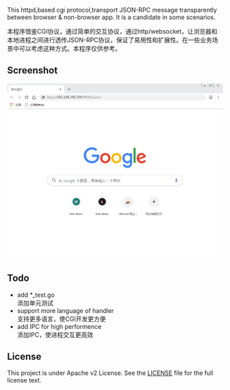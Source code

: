 
This httpd,based cgi protocol,transport JSON-RPC message transparently between browser & non-browser app. It is a candidate in some scenarios.


本程序借鉴CGI协议，通过简单的交互协议，通过http/websocket，让浏览器和本地进程之间进行透传JSON-RPC协议，保证了易用性和扩展性。在一些业务场景中可以考虑这种方式。本程序仅供参考。

## Screenshot

![show](https://raw.githubusercontent.com/docblue/browser.extension.hub/master/show.gif)


## Todo

- add *_test.go   
 添加单元测试
- support more language of handler   
  支持更多语言，使CGI开发更方便  
- add IPC for high performence   
  添加IPC，使进程交互更高效


## License

This project is under Apache v2 License. See the [LICENSE](LICENSE) file for the full license text.
